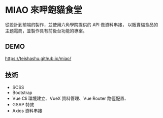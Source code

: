 # MIAO 來呷飽貓食堂
從設計到前端的製作，並使用六角學院提供的 API 做資料串接，
以販賣貓食品的主題電商，並製作具有前後台功能的專案。

## DEMO
https://teishashu.github.io/miao/

## 技術
- SCSS
- Bootstrap
- Vue Cli 環境建立、VueX 資料管理、Vue Router 路徑配置、
- GSAP 特效
- Axios 資料串接
